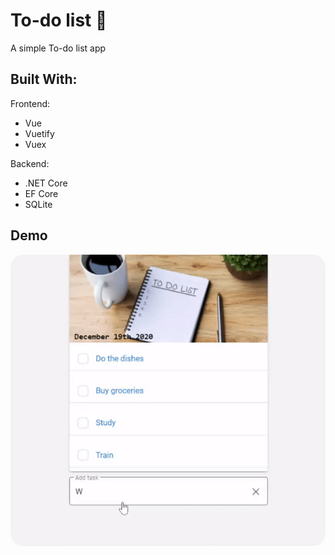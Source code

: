# To-do list 📆

A simple To-do list app

## Built With:

Frontend:

- Vue
- Vuetify
- Vuex

Backend:

- .NET Core
- EF Core
- SQLite

## Demo

<img src="./img/ToDoList.gif" width="550" style="border-radius : 20px" >

<!-- ## Installation and Setup Instructions

#### Example:

Clone down this repository. You will need `node` and `npm` installed globally on your machine.

Installation:

`npm install`

To Start Server:

`npm start`

To Visit App:

`localhost:3000` -->

